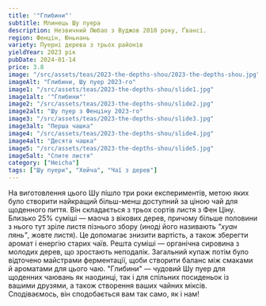 ```yaml
---
title: '"Глибини"'
subtitle: Млинець Шу пуера
description: Незвичний Любао з Вуджов 2010 року, Ґвансі.
region: Фенцін, Юньнань
variety: Пуерні дерева з трьох районів
yieldYear: 2023 рік
pubDate: 2024-01-14
price: 3.8
image: "/src/assets/teas/2023-the-depths-shou/2023-the-depths-shou.jpg"
imageAlt: "Глибини, Шу пуер 2023-го"
image1: "/src/assets/teas/2023-the-depths-shou/slide1.jpg"
image1alt: '"Глибини"'
image2: "/src/assets/teas/2023-the-depths-shou/slide2.jpg"
image2alt: "Шу пуер з Фенціну 2023-го"
image3: "/src/assets/teas/2023-the-depths-shou/slide3.jpg"
image3alt: "Перша чашка"
image4: "/src/assets/teas/2023-the-depths-shou/slide4.jpg"
image4alt: "Десята чашка"
image5: "/src/assets/teas/2023-the-depths-shou/slide5.jpg"
image5alt: "Спите листя"
category: ["Heicha"]
tags: ["Шу пуери", "Хейча", "Чаї з дерев"]
---
```


На виготовлення цього Шу пішло три роки експериментів, метою яких було створити найкращий більш-менш доступний за ціною чай для щоденного пиття. Він складається з трьох сортів листя з Фен Ціну. Близько 25% суміші — маоча з вікових дерев, причому більше половини з нього тут зріле листя пізнього збору (иноді його називають *"хуан пянь"*, жовте листя). Це допомагає знизити вартість, а також зберегти аромат і енергію старих чаїв. Решта суміші — органічна сировина з молодих дерев, що зростають неподалік. Загальний купаж потім було відточено майстрами ферментації, щоби створити баланс між смаками й ароматами для цього чаю. "Глибини" — чудовий Шу пуер для щоденних чаювань як наодинці, так і для спільних посиденьок із вашими друзями, а також створення ваших чайних міксів. Сподіваємось, він сподобається вам так само, як і нам!